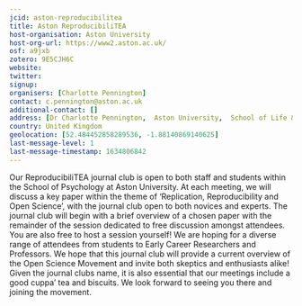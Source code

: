 ```yaml
---
jcid: aston-reproducibilitea
title: Aston ReproducibiliTEA
host-organisation: Aston University
host-org-url: https://www2.aston.ac.uk/
osf: a9jxb
zotero: 9E5CJH6C
website: 
twitter: 
signup: 
organisers: [Charlotte Pennington]
contact: c.pennington@aston.ac.uk
additional-contact: []
address: [Dr Charlotte Pennington,  Aston University,  School of Life & Health Sciences,  Birmingham,  B4 7ET]
country: United Kingdom
geolocation: [52.484452858289536, -1.88140869140625]
last-message-level: 1
last-message-timestamp: 1634806842
---
```


Our ReproducibiliTEA journal club is open to both staff and students within the School of Psychology at Aston University. At each meeting, we will discuss a key paper within the theme of ‘Replication, Reproducibility and Open Science’, with the journal club open to both novices and experts. The journal club will begin with a brief overview of a chosen paper with the remainder of the session dedicated to free discussion amongst attendees. You are also free to host a session yourself! We are hoping for a diverse range of attendees from students to Early Career Researchers and Professors. We hope that this journal club will provide a current overview of the Open Science Movement and invite both skeptics and enthusiasts alike! Given the journal clubs name, it is also essential that our meetings include a good cuppa’ tea and biscuits. We look forward to seeing you there and joining the movement.
